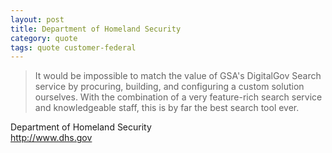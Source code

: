 ```yaml
---
layout: post
title: Department of Homeland Security
category: quote
tags: quote customer-federal
---
```


> It would be impossible to match the value of GSA's DigitalGov Search service by procuring, building, and configuring a custom solution ourselves. With the combination of a very feature-rich search service and knowledgeable staff, this is by far the best search tool ever.

Department of Homeland Security  
<http://www.dhs.gov>